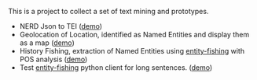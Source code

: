This is a project to collect a set of text mining and prototypes. 

- NERD Json to TEI ([demo](https://hedgehog-web.herokuapp.com/json2xml/index.html))
- Geolocation of Location, identified as Named Entities and display them as a map ([demo](http://hedgehog-web.herokuapp.com/smapper/index.html))
- History Fishing, extraction of Named Entities using [entity-fishing](http://github.com/kermitt2/nerd) with POS analysis ([demo](http://hedgehog-web.herokuapp.com/history/index.html)) 
- Test [entity-fishing](http://github.com/kermitt2/nerd) python client for long sentences. ([demo](http://hedgehog-web.herokuapp.com/demoLongSentences/index.html)) 



